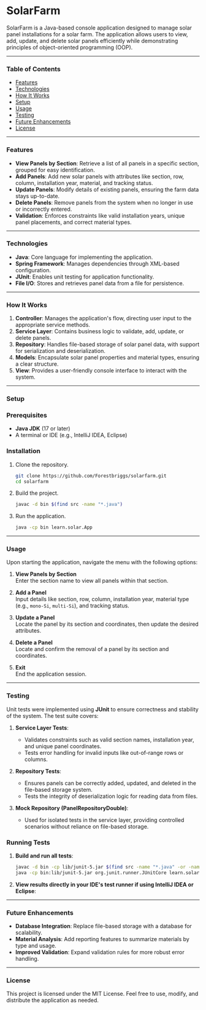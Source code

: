 # SolarFarm

SolarFarm is a Java-based console application designed to manage solar panel installations for a solar farm. The application allows users to view, add, update, and delete solar panels efficiently while demonstrating principles of object-oriented programming (OOP).

---

### Table of Contents

- [Features](#features)
- [Technologies](#technologies)
- [How It Works](#how-it-works)
- [Setup](#setup)
- [Usage](#usage)
- [Testing](#testing)
- [Future Enhancements](#future-enhancements)
- [License](#license)

---

### Features

- **View Panels by Section**: Retrieve a list of all panels in a specific section, grouped for easy identification.
- **Add Panels**: Add new solar panels with attributes like section, row, column, installation year, material, and tracking status.
- **Update Panels**: Modify details of existing panels, ensuring the farm data stays up-to-date.
- **Delete Panels**: Remove panels from the system when no longer in use or incorrectly entered.
- **Validation**: Enforces constraints like valid installation years, unique panel placements, and correct material types.

---

### Technologies

- **Java**: Core language for implementing the application.
- **Spring Framework**: Manages dependencies through XML-based configuration.
- **JUnit**: Enables unit testing for application functionality.
- **File I/O**: Stores and retrieves panel data from a file for persistence.

---

### How It Works

1. **Controller**: Manages the application's flow, directing user input to the appropriate service methods.
2. **Service Layer**: Contains business logic to validate, add, update, or delete panels.
3. **Repository**: Handles file-based storage of solar panel data, with support for serialization and deserialization.
4. **Models**: Encapsulate solar panel properties and material types, ensuring a clear structure.
5. **View**: Provides a user-friendly console interface to interact with the system.

---

### Setup

### Prerequisites

- **Java JDK** (17 or later)
- A terminal or IDE (e.g., IntelliJ IDEA, Eclipse)

### Installation

1. Clone the repository.
    ```bash
    git clone https://github.com/Forestbriggs/solarfarm.git
    cd solarfarm
    ```
2. Build the project.
    ```bash
    javac -d bin $(find src -name "*.java")
    ```
3. Run the application.
    ```bash
    java -cp bin learn.solar.App
    ```

---

### Usage

Upon starting the application, navigate the menu with the following options:

1. **View Panels by Section**  
   Enter the section name to view all panels within that section.

2. **Add a Panel**  
   Input details like section, row, column, installation year, material type (e.g., `mono-Si`, `multi-Si`), and tracking status.

3. **Update a Panel**  
   Locate the panel by its section and coordinates, then update the desired attributes.

4. **Delete a Panel**  
   Locate and confirm the removal of a panel by its section and coordinates.

5. **Exit**  
   End the application session.

---

### Testing

Unit tests were implemented using **JUnit** to ensure correctness and stability of the system. The test suite covers:

1. **Service Layer Tests**:
   - Validates constraints such as valid section names, installation year, and unique panel coordinates.
   - Tests error handling for invalid inputs like out-of-range rows or columns.

2. **Repository Tests**:
   - Ensures panels can be correctly added, updated, and deleted in the file-based storage system.
   - Tests the integrity of deserialization logic for reading data from files.

3. **Mock Repository (PanelRepositoryDouble)**:
   - Used for isolated tests in the service layer, providing controlled scenarios without reliance on file-based storage.

### Running Tests
1. **Build and run all tests**:
    ```bash
    javac -d bin -cp lib/junit-5.jar $(find src -name "*.java" -or -name "*.test")
    java -cp bin:lib/junit-5.jar org.junit.runner.JUnitCore learn.solar.domain.PanelServiceTest
    ```
2. **View results directly in your IDE's test runner if using IntelliJ IDEA or Eclipse**:


---

### Future Enhancements

- **Database Integration**: Replace file-based storage with a database for scalability.
- **Material Analysis**: Add reporting features to summarize materials by type and usage.
- **Improved Validation**: Expand validation rules for more robust error handling.

---

### License

This project is licensed under the MIT License. Feel free to use, modify, and distribute the application as needed.